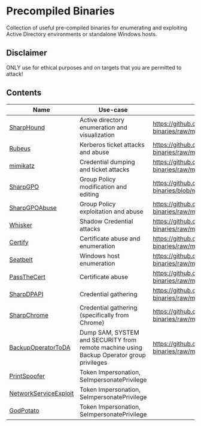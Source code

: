 # Precompiled Binaries

Collection of useful pre-compiled binaries for enumerating and exploiting Active Directory environments or standalone Windows hosts.

## Disclaimer

ONLY use for ethical purposes and on targets that you are permitted to attack!

## Contents
| Name | Use-case | Download | 
| --- | --- | --- |
| [SharpHound](https://github.com/BloodHoundAD/SharpHound) | Active directory enumeration and visualization | https://github.com/jakobfriedl/precompiled-binaries/raw/main/SharpHound.exe |
| [Rubeus](https://github.com/GhostPack/Rubeus) | Kerberos ticket attacks and abuse | https://github.com/jakobfriedl/precompiled-binaries/raw/main/Rubeus.exe |
| [mimikatz](https://github.com/ParrotSec/mimikatz) | Credential dumping and ticket attacks | https://github.com/jakobfriedl/precompiled-binaries/raw/main/mimikatz.exe | 
| [SharpGPO](https://github.com/Dliv3/SharpGPO)  | Group Policy modification and editing | https://github.com/jakobfriedl/precompiled-binaries/blob/main/SharpGPO.exe |
| [SharpGPOAbuse](https://github.com/FSecureLABS/SharpGPOAbuse) | Group Policy exploitation and abuse | https://github.com/jakobfriedl/precompiled-binaries/raw/main/SharpGPOAbuse.exe |
| [Whisker](https://github.com/eladshamir/Whisker) |  Shadow Credential attacks | https://github.com/jakobfriedl/precompiled-binaries/raw/main/Whisker.exe | 
| [Certify](https://github.com/GhostPack/Certify) |  Certificate abuse and enumeration | https://github.com/jakobfriedl/precompiled-binaries/raw/main/Certify.exe |
| [Seatbelt](https://github.com/GhostPack/Seatbelt) | Windows host enumeration | https://github.com/jakobfriedl/precompiled-binaries/raw/main/Seatbelt.exe | 
| [PassTheCert](https://github.com/AlmondOffSec/PassTheCert) | Certificate abuse | https://github.com/jakobfriedl/precompiled-binaries/raw/main/PassTheCert.exe |
| [SharpDPAPI](https://github.com/GhostPack/SharpDPAPI) | Credential gathering | https://github.com/jakobfriedl/precompiled-binaries/raw/main/SharpDPAPI.exe | 
| [SharpChrome](https://github.com/GhostPack/SharpDPAPI) | Credential gathering (specifically from Chrome) | https://github.com/jakobfriedl/precompiled-binaries/raw/main/SharpChrome.exe |
| [BackupOperatorToDA](https://github.com/mpgn/BackupOperatorToDA) | Dump SAM, SYSTEM and SECURITY from remote machine using Backup Operator group privileges | https://github.com/jakobfriedl/precompiled-binaries/raw/main/BackupOperatorToDA.exe | 
| [PrintSpoofer](https://github.com/itm4n/PrintSpoofer) | Token Impersonation, SeImpersonatePrivilege |
| [NetworkServiceExploit](https://github.com/decoder-it/NetworkServiceExploit) | Token Impersonation, SeImpersonatePrivilege |
| [GodPotato](https://github.com/BeichenDream/GodPotato) | Token Impersonation, SeImpersonatePrivilege |


